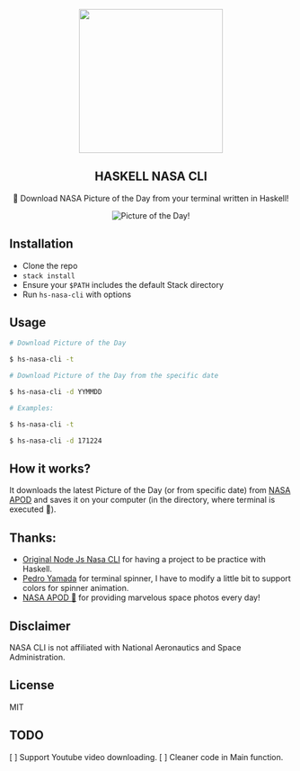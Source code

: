 <p align="center">
  <img src="https://i.imgur.com/GNPXJQC.png" href="https://www.nasa.gov/" height="256">
  <h2 align="center">HASKELL NASA CLI</h2>
  <p align="center">🚀 Download NASA Picture of the Day from your terminal written in Haskell!<p>

<p align="center"><img src="https://i.imgur.com/TGG4tXh.gif" alt="Picture of the Day!"></p>

## Installation

* Clone the repo
* `stack install`
* Ensure your `$PATH` includes the default Stack directory
* Run `hs-nasa-cli` with options

## Usage

``` bash
# Download Picture of the Day

$ hs-nasa-cli -t

# Download Picture of the Day from the specific date

$ hs-nasa-cli -d YYMMDD

# Examples:

$ hs-nasa-cli -t

$ hs-nasa-cli -d 171224
```

## How it works?

It downloads the latest Picture of the Day (or from specific date) from [NASA APOD](https://apod.nasa.gov/apod/) and saves it on your computer (in the directory, where terminal is executed :unicorn:).



## Thanks:
- [Original Node Js Nasa CLI](https://github.com/xxczaki/nasa-cli) for having a project to be practice with Haskell.
- [Pedro Yamada](https://github.com/yamadapc/haskell-questioner) for terminal spinner, I have to modify a little bit to support colors for spinner animation.
- [NASA APOD :rocket:](https://apod.nasa.gov/apod/) for providing marvelous space photos every day!

## Disclaimer

NASA CLI is not affiliated with National Aeronautics and Space Administration.

## License

MIT

## TODO
[ ] Support Youtube video downloading.
[ ] Cleaner code in Main function.
